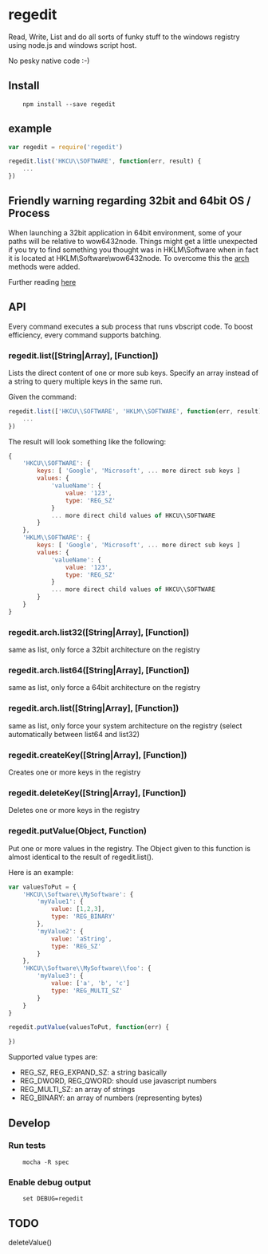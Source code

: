 # regedit
Read, Write, List and do all sorts of funky stuff to the windows registry using node.js and windows script host.

No pesky native code :-)

## Install
```
    npm install --save regedit
```

## example
```javascript
var regedit = require('regedit')

regedit.list('HKCU\\SOFTWARE', function(err, result) {
    ...
})
```

## Friendly warning regarding 32bit and 64bit OS / Process
When launching a 32bit application in 64bit environment, some of your paths will be relative to wow6432node. Things might get a little unexpected if you try to find something you thought was in HKLM\Software when in fact it is located at HKLM\Software\wow6432node. To overcome this the [arch](#regeditarchlist32stringarray-function) methods were added.

Further reading [here](https://msdn.microsoft.com/en-us/library/windows/desktop/ms724072%28v=vs.85%29.aspx)

## API
Every command executes a sub process that runs vbscript code. To boost efficiency, every command supports batching.

### regedit.list([String|Array], [Function])
Lists the direct content of one or more sub keys. Specify an array instead of a string to query multiple keys in the same run.

Given the command:
```javascript
regedit.list(['HKCU\\SOFTWARE', 'HKLM\\SOFTWARE', function(err, result) {
    ...
})
```

The result will look something like the following:
```javascript
{
    'HKCU\\SOFTWARE': {
        keys: [ 'Google', 'Microsoft', ... more direct sub keys ]
        values: {
            'valueName': {
                value: '123',
                type: 'REG_SZ'
            }
            ... more direct child values of HKCU\\SOFTWARE
        }
    },
    'HKLM\\SOFTWARE': {
        keys: [ 'Google', 'Microsoft', ... more direct sub keys ]
        values: {
            'valueName': {
                value: '123',
                type: 'REG_SZ'
            }
            ... more direct child values of HKCU\\SOFTWARE
        }
    }
}
```

### regedit.arch.list32([String|Array], [Function])
same as list, only force a 32bit architecture on the registry

### regedit.arch.list64([String|Array], [Function])
same as list, only force a 64bit architecture on the registry

### regedit.arch.list([String|Array], [Function])
same as list, only force your system architecture on the registry (select automatically between list64 and list32)

### regedit.createKey([String|Array], [Function])
Creates one or more keys in the registry

### regedit.deleteKey([String|Array], [Function])
Deletes one or more keys in the registry

### regedit.putValue(Object, Function)
Put one or more values in the registry. The Object given to this function is almost identical to the result of regedit.list(). 

Here is an example:
```javascript
var valuesToPut = {
    'HKCU\\Software\\MySoftware': {
        'myValue1': {
            value: [1,2,3],
            type: 'REG_BINARY'
        },
        'myValue2': {
            value: 'aString',
            type: 'REG_SZ'
        }
    },
    'HKCU\\Software\\MySoftware\\foo': {
        'myValue3': {
            value: ['a', 'b', 'c']
            type: 'REG_MULTI_SZ'
        }
    }
}

regedit.putValue(valuesToPut, function(err) {

})
```
Supported value types are: 
- REG_SZ, REG_EXPAND_SZ: a string basically
- REG_DWORD, REG_QWORD: should use javascript numbers
- REG_MULTI_SZ: an array of strings
- REG_BINARY: an array of numbers (representing bytes)

## Develop

### Run tests
```
    mocha -R spec
```

### Enable debug output
```
    set DEBUG=regedit
```

## TODO
deleteValue()
